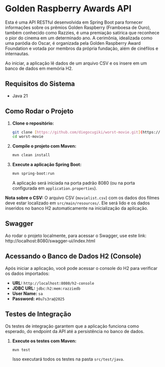 # Golden Raspberry Awards API

Esta é uma API RESTful desenvolvida em Spring Boot para fornecer informações sobre os prêmios Golden Raspberry (Framboesa de Ouro), também conhecido como Razzies, é uma premiação satírica que reconhece o pior do cinema em um determinado ano. A cerimônia, idealizada como uma paródia do Oscar, é organizada pela Golden Raspberry Award Foundation e votada por membros da própria fundação, além de cinéfilos e internautas. 

Ao iniciar, a aplicação lê dados de um arquivo CSV e os insere em um banco de dados em memória H2.

## Requisitos do Sistema

* Java 21 

## Como Rodar o Projeto

1.  **Clone o repositório:**
    ```bash
    git clone [https://github.com/diegocugiki/worst-movie.git](https://github.com/diegocugiki/worst-movie.git)
    cd worst-movie
    ```
2.  **Compile o projeto com Maven:**
    ```bash
    mvn clean install
    ```
3.  **Execute a aplicação Spring Boot:**
    ```bash
    mvn spring-boot:run
    ```
    A aplicação será iniciada na porta padrão 8080 (ou na porta configurada em `application.properties`).

**Nota sobre o CSV:** O arquivo CSV (`movielist.csv`) com os dados dos filmes deve estar localizado em `src/main/resources/`. Ele será lido e os dados inseridos no banco H2 automaticamente na inicialização da aplicação.

## Swagger

Ao rodar o projeto localmente, para acessar o Swagger, use este link:
http://localhost:8080/swagger-ui/index.html

## Acessando o Banco de Dados H2 (Console)

Após iniciar a aplicação, você pode acessar o console do H2 para verificar os dados importados:

* **URL:** `http://localhost:8080/h2-console`
* **JDBC URL:** `jdbc:h2:mem:razziedb`
* **User Name:** `sa`
* **Password:** `#0u7s3ra@2025`

## Testes de Integração

Os testes de integração garantem que a aplicação funciona como esperado, do endpoint da API até a persistência no banco de dados.

1.  **Execute os testes com Maven:**
    ```bash
    mvn test
    ```
    Isso executará todos os testes na pasta `src/test/java`.
